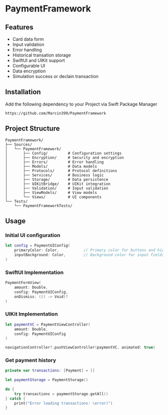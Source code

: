 # PaymentFramework

## Features
- Card data form
- Input validation
- Error handling
- Historical transation storage
- SwiftUI and UIKit support
- Configurable UI
- Data encryption
- Simulation success or declain transaction

## Installation

Add the following dependency to your Project via Swift Package Manager 

```
https://github.com/Marcin399/PaymentFramework
```

## Project Structure

```
PaymentFramework/
├── Sources/
│   └── PaymentFramework/
│       ├── Config/         # Configuration settings
│       ├── Encryption/     # Security and encryption
│       ├── Errors/         # Error handling
│       ├── Models/         # Data models
│       ├── Protocols/      # Protocol definitions
│       ├── Services/       # Business logic
│       ├── Storage/        # Data persistence
│       ├── UIKitBridge/    # UIKit integration
│       ├── Validation/     # Input validation
│       ├── ViewModels/     # View models
│       └── Views/          # UI components
└── Tests/
    └── PaymentFrameworkTests/
```

## Usage

### Initial UI configuration 

```swift
let config = PaymentUIConfig(
    primaryColor: Color,           // Primary color for buttons and highlights
    inputBackground: Color,        // Background color for input fields
)
```

### SwiftUI Implementation

```swift
PaymentFormView(
    amount: Double,
    config: PaymentUIConfig,
    onDismiss: (() -> Void)?
)
```

### UIKit Implementation

```swift
let paymentVC = PaymentViewController(
    amount: Double,
    config: PaymentUIConfig
)

navigationController?.pushViewController(paymentVC, animated: true)
```

### Get payment history 

```swift
private var transactions: [Payment] = []
    
let paymentStorage = PaymentStorage()
   
do { 
    try transactions = paymentStorage.getAll()
} catch { 
    print("Error loading transactions: \error)")
}
```



